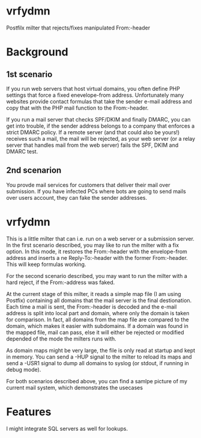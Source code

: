 vrfydmn
=======

Postfilx milter that rejects/fixes manipulated From:-header

Background
==========

1st scenario
------------

If you run web servers that host virtual domains, you often define PHP settings
that force a fixed enevelope-from address. Unfortunately many websites provide
contact formulas that take the sender e-mail address and copy that with the
PHP mail function to the From:-header.

If you run a mail server that checks SPF/DKIM and finally DMARC, you can get
into trouble, if the sender address belongs to a company that enforces a strict
DMARC policy. If a remote server (and that could also be yours!) receives such
a mail, the mail will be rejected, as your web server (or a relay server that
handles mail from the web server) fails the SPF, DKIM and DMARC test.

2nd scenarion
-------------

You provde mail services for customers that deliver their mail over submission.
If you have infected PCs where bots are going to send mails over users account,
they can fake the sender addresses.

vrfydmn
=======

This is a little milter that can i.e. run on a web server or a submission
server. In the first scenario described, you may like to run the milter with a
fix option. In this mode, it restores the From:-header with the envelope-from
address and inserts a ne Reply-To:-header with the former From:-header. This
will keep formulas working.

For the second scenario described, you may want to run the milter with a hard
reject, if the From:-address was faked.

At the current stage of this milter, it reads a simple map file (I am using
Postfix) containing all domains that the mail server is the final destionation.
Each time a mail is sent, the From:-header is decoded and the e-mail address is
split into local part and domain, where only the domain is taken for
comparison. In fact, all domains from the map file are compared to the domain,
which makes it easier with subdomains. If a domain was found in the mapped file,
mail can pass, else it will either be rejected or modified depended of the mode
the milters runs with.

As domain maps might be very large, the file is only read at startup and kept
in memory. You can send a -HUP signal to the milter to reload its maps and send
a -USR1 signal to dump all domains to syslog (or stdout, if running in debug
mode).

For both scenarios described above, you can find a samlpe picture of my current
mail system, which demonstrates the usecases

Features
========

I might integrate SQL servers as well for lookups.

